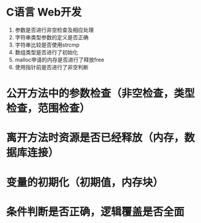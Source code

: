 # C语言 Web开发
1. 参数是否进行非空检查及相应处理
2. 字符串类型参数的定义是否正确
3. 字符串比较是否使用strcmp
4. 数组类型是否进行了初始化
5. malloc申请的内存是否进行了释放free
6. 使用指针前是否进行了非空判断


# 公开方法中的参数检查（非空检查，类型检查，范围检查）

# 离开方法时资源是否已经释放（内存，数据库连接）

# 变量的初期化（初期值，内存块）

# 条件判断是否正确，逻辑覆盖是否全面